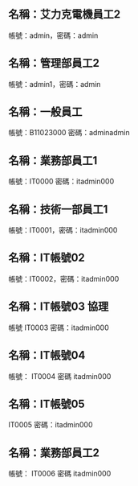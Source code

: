 ## 名稱：艾力克電機員工2
帳號：admin，密碼：admin

## 名稱：管理部員工2
帳號：admin1，密碼：admin

## 名稱：一般員工
帳號：B11023000
密碼：adminadmin

## 名稱：業務部員工1
帳號：IT0000
密碼：itadmin000

## 名稱：技術一部員工1
帳號：IT0001，密碼：itadmin000

## 名稱：IT帳號02
帳號：IT0002，密碼：itadmin000

## 名稱：IT帳號03 協理
帳號
IT0003
密碼：itadmin000

## 名稱：IT帳號04
帳號：
IT0004
密碼
itadmin000

## 名稱：IT帳號05
IT0005
密碼：itadmin000

## 名稱：業務部員工2
帳號：
IT0006
密碼
itadmin000


